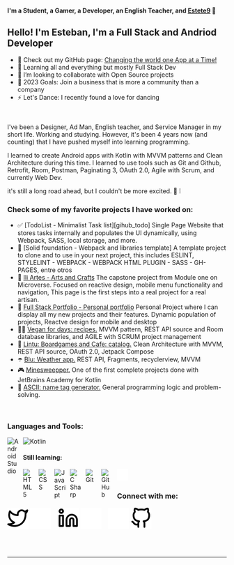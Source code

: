 #### I'm a Student, a Gamer, a Developer, an English Teacher, and [Estete9][linkedin] 👋

## Hello! I'm Esteban, I'm a Full Stack and Andriod Developer 

- :cowboy_hat_face: Check out my GitHub page: [Changing the world one App at a Time!][github]
- 🌱 Learning all and everything but mostly Full Stack Dev
- 👯 I’m looking to collaborate with Open Source projects
- 🥅 2023 Goals: Join a business that is more a community than a company
- ⚡ Let's Dance: I recently found a love for dancing

<br/>

I've been a Designer, Ad Man, English teacher, and Service Manager in my short life. Working and studying. However, it's been 4 years now (and counting) that I have pushed myself into learning programming.<br>

I learned to create Android apps with Kotlin with MVVM patterns and Clean Architecture during this time. I learned to use tools such as Git and Github, Retrofit, Room, Postman, Paginating 3, OAuth 2.0, Agile with Scrum, and currently Web Dev.<br>

it's still a long road ahead, but I couldn't be more excited. :star_struck: :grey_exclamation:

### Check some of my favorite projects I have worked on:

- :white_check_mark: [TodoList - Minimalist Task list][gihub_todo] Single Page Website that stores tasks internally and populates the UI dynamically, using Webpack, SASS, local storage, and more.
- :page_facing_up: [Solid foundation - Webpack and libraries template] A template project to clone and to use in your next project, this includes ESLINT, STYLELINT - WEBPACK - WEBPACK HTML PLUGIN - SASS - GH-PAGES, entre otros
- :art: [Ili Artes - Arts and Crafts][github_iliartes] The capstone project from Module one on Microverse. Focused on reactive design, mobile menu functionality and navigation, This page is the first steps into a real project for a real artisan.
- :briefcase: [Full Stack Portfolio - Personal portfolio][github_portfolio] Personal Project where I can display all my new projects and their features. Dynamic population of projects, Reactve design for mobile and desktop
- :man_cook: [Vegan for days: recipes.][github_vegan] MVVM pattern, REST API source and Room database libraries, and AGILE with SCRUM project management
- :game_die: [Lintu: Boardgames and Cafe: catalog.][github_lintu] Clean Architecture with MVVM, REST API source, OAuth 2.0, Jetpack Compose
- :open_umbrella: [Blu: Weather app.][github_blu] REST API, Fragments, recyclerview, MVVM
- :video_game: [Minesweepper.][github_mine] One of the first complete projects done with JetBrains Academy for Kotlin
- :robot: [ASCII: name tag generator.][github_ascii] General programming logic and problem-solving.

<br />

### Languages and Tools:

<img align="left" alt="Android Studio" width="26px" src="https://cdn.jsdelivr.net/gh/devicons/devicon/icons/androidstudio/androidstudio-original.svg" style="padding-right:10px;"/>
<img alt="Kotlin" width="26px" src="https://cdn.jsdelivr.net/gh/devicons/devicon/icons/kotlin/kotlin-original.svg" style="padding-right:10px;" />

#### Still learning:

<img align="left" alt="HTML5" width="26px" src="https://cdn.jsdelivr.net/gh/devicons/devicon/icons/html5/html5-original.svg" style="padding-right:10px;" />
<img align="left" alt="CSS" width="26px" src="https://cdn.jsdelivr.net/gh/devicons/devicon/icons/css3/css3-original.svg" style="padding-right:10px;" />
<img align="left" alt="JavaScript" width="26px" src="https://cdn.jsdelivr.net/gh/devicons/devicon/icons/javascript/javascript-original.svg" style="padding-right:10px;" />
<img align="left" alt="C Sharp" width="26px" src="https://cdn.jsdelivr.net/gh/devicons/devicon/icons/csharp/csharp-original.svg" style="padding-right:10px;" />
<img align="left" alt="Git" width="26px" src="https://cdn.jsdelivr.net/gh/devicons/devicon/icons/git/git-original.svg" style="padding-right:10px;" />
<img alt="GitHub" width="26px" src="https://user-images.githubusercontent.com/3369400/139447912-e0f43f33-6d9f-45f8-be46-2df5bbc91289.png" align="left" style="padding-right:10px;" />
<img alt="Terminal" width="26px" src="./img/terminal-dark.svg" />

<br />

### Connect with me:

[![website](./img/twitter-light.svg)](https://twitter.com/NaughTban#gh-light-mode-only)
[![website](./img/twitter-dark.svg)](https://twitter.com/NaughTban#gh-dark-mode-only)
&nbsp;&nbsp;
[![website](./img/linkedin-light.svg)](https://www.linkedin.com/in/esteban-palacios-5030a772/#gh-light-mode-only)
[![website](./img/linkedin-dark.svg)](https://www.linkedin.com/in/esteban-palacios-5030a772/#gh-dark-mode-only)
&nbsp;&nbsp;
[![website](./img/github-dark.svg)](https://github.com/Estete9/#gh-dark-mode-only)
[![website](./img/github-light.svg)](https://github.com/Estete9/#gh-light-mode-only)

<br />
<br />

---

[twitter]: https://twitter.com/NaughTban/
[linkedin]: https://www.linkedin.com/in/esteban-palacios-5030a772/
[github]: https://github.com/Estete9/
[github_vegan]: https://github.com/Estete9/Vegan-for-days
[github_lintu]: https://github.com/Estete9/LintuBG
[github_iliartes]: https://github.com/Estete9/IliArtes
[github_blu]: https://github.com/Estete9/Blu-Weather-App
[github_portfolio]: https://github.com/Estete9/Fullstack-Portfolio
[github_todo]: https://github.com/Estete9/TodoList
[github_ascii]: https://github.com/Estete9/ASCII-Art-tag
[github_mine]: https://github.com/Estete9/minesweeper
